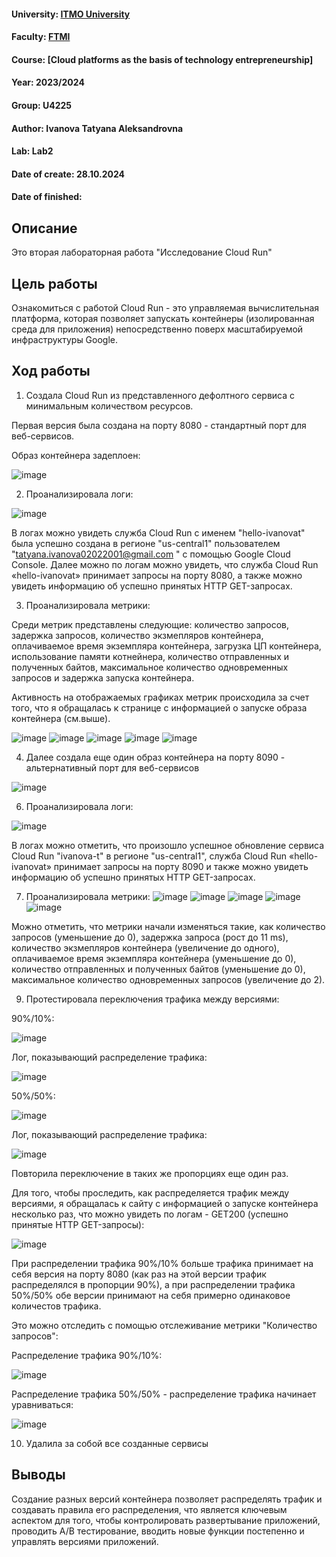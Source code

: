 #### University: [ITMO University](https://itmo.ru/ru/)
#### Faculty: [FTMI](https://ftmi.itmo.ru/)
#### Course: [Cloud platforms as the basis of technology entrepreneurship]
#### Year: 2023/2024
#### Group: U4225
#### Author: Ivanova Tatyana Aleksandrovna
#### Lab: Lab2
#### Date of create: 28.10.2024
#### Date of finished: 

## Описание
Это вторая лабораторная работа "Исследование Cloud Run"

## Цель работы
Ознакомиться с работой Cloud Run - это управляемая вычислительная платформа, которая позволяет запускать контейнеры (изолированная среда для приложения) непосредственно поверх масштабируемой инфраструктуры Google.

## Ход работы

1. Создала Cloud Run из представленного дефолтного сервиса с минимальным количеством ресурсов.

Первая версия была создана на порту 8080 - cтандартный порт для веб-сервисов.

Образ контейнера задеплоен:

![image](https://github.com/user-attachments/assets/b4ac46ed-0f3e-4ba4-942d-95e93a06e931)

2. Проанализировала логи:

![image](https://github.com/user-attachments/assets/c20d6c37-2379-48f2-89d9-075e245cd2f3)

В логах можно увидеть служба Cloud Run с именем "hello-ivanovat" была успешно создана в регионе "us-central1" пользователем "tatyana.ivanova02022001@gmail.com " с помощью Google Cloud Console. Далее можно по логам можно увидеть, что служба Cloud Run «hello-ivanovat» принимает запросы на порту 8080, а также можно увидеть информацию об успешно принятых HTTP GET-запросах.

3. Проанализировала метрики:

Среди метрик представлены следующие: количество запросов, задержка запросов, количество экзмепляров контейнера, оплачиваемое время экземпляра контейнера, загрузка ЦП контейнера, использование памяти котнейнера, количество отправленных и полученных байтов, максимальное количество одновременных запросов и задержка запуска контейнера.

Активность на отображаемых графиках метрик происходила за счет того, что я обращалась к странице с информацией о запуске образа контейнера (см.выше).

![image](https://github.com/user-attachments/assets/3fa1411a-39f5-4b67-a109-fb6045a5a3ac)
![image](https://github.com/user-attachments/assets/f4f9d92a-83ac-410c-ba8f-74dcead5d329)
![image](https://github.com/user-attachments/assets/95d5e760-9d21-4804-a2da-4482dbccc4c2)
![image](https://github.com/user-attachments/assets/0abf8a51-9a45-4397-a5e8-59826db8812e)
![image](https://github.com/user-attachments/assets/68128275-0bf3-44ff-b0d0-609c3428a421)

4. Далее создала еще один образ контейнера на порту 8090 - альтернативный порт для веб-сервисов

![image](https://github.com/user-attachments/assets/285b201f-ebd0-418d-864f-4c17a3f8f5d3)

6. Проанализировала логи:

![image](https://github.com/user-attachments/assets/2c6cb307-4e3c-4dc7-bf6b-feba7afde313)

В логах можно отметить, что произошло успешное обновление сервиса Cloud Run "ivanova-t" в регионе "us-central1", служба Cloud Run «hello-ivanovat» принимает запросы на порту 8090 и также можно увидеть информацию об успешно принятых HTTP GET-запросах.

7. Проанализировала метрики:
![image](https://github.com/user-attachments/assets/fae03635-cb06-4f9f-8050-c991263b497e)
![image](https://github.com/user-attachments/assets/9076fb0a-568f-4589-9940-f222707d6ef3)
![image](https://github.com/user-attachments/assets/6ccd8a14-500f-4866-842c-8a83f3389186)
![image](https://github.com/user-attachments/assets/d36ae4c7-6b7c-41e7-b878-fea51c05c4bb)
![image](https://github.com/user-attachments/assets/ba4a19f9-f121-4d0c-aa01-1392995582e3)

Можно отметить, что метрики начали изменяться такие, как количество запросов (уменьшение до 0), задержка запроса (рост до 11 ms), количество экзмепляров контейнера (увеличение до одного), оплачиваемое время экземпляра контейнера (уменьшение до 0), количество отправленных и полученных байтов (уменьшение до 0), максимальное количество одновременных запросов (увеличение до 2).

9. Протестировала переключения трафика между версиями:
    
90%/10%:

![image](https://github.com/user-attachments/assets/f2cd9338-3530-471b-abe3-c20be8175728)

Лог, показывающий распределение трафика:

![image](https://github.com/user-attachments/assets/0110bd45-cf02-44c9-8513-d9248d0d843c)

50%/50%:

![image](https://github.com/user-attachments/assets/f50aa61e-2346-415a-b27a-03577f22b856)

Лог, показывающий распределение трафика:

![image](https://github.com/user-attachments/assets/00382d7b-2b80-4b0b-8da9-965b7cbb55b8)

Повторила переключение в таких же пропорциях еще один раз.

Для того, чтобы проследить, как распределяется трафик между версиями, я обращалась к сайту с информацией о запуске контейнера несколько раз, что можно увидеть по логам - GET200 (успешно принятые HTTP GET-запросы):

![image](https://github.com/user-attachments/assets/b636028f-ba59-4cdc-babb-9e31616573e5)

При распределении трафика 90%/10% больше трафика принимает на себя версия на порту 8080 (как раз на этой версии трафик распределялся в пропорции 90%), а при распределении трафика 50%/50% обе версии принимают на себя примерно одинаковое количестов трафика.

Это можно отследить с помощью отслеживание метрики "Количество запросов":

Распределение трафика 90%/10%:

![image](https://github.com/user-attachments/assets/fab8577e-f519-4d17-8ca6-85f6413c8872)


Распределение трафика 50%/50% - распределение трафика начинает уравниваться:

![image](https://github.com/user-attachments/assets/4530645a-990c-4b64-890a-4bdc377ef2cf)


10. Удалила за собой все созданные сервисы

## Выводы

Создание разных версий контейнера позволяет распределять трафик и создавать правила его распределения, что является ключевым аспектом для того, чтобы контролировать развертывание приложений, проводить A/B тестирование, вводить новые функции постепенно и управлять версиями приложений.

